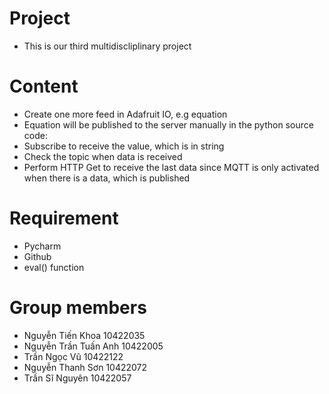# Project
- This is our third multidiscliplinary project 

# Content
- Create one more feed in Adafruit IO, e.g equation
- Equation will be published to the server manually in the python source code:
- Subscribe to receive the value, which is in string
- Check the topic when data is received
- Perform HTTP Get to receive the last data since MQTT is only activated when there is a data, which is published

# Requirement
- Pycharm
- Github
- eval() function

# Group members
- Nguyễn Tiến Khoa 10422035
- Nguyễn Trần Tuấn Anh 10422005
- Trần Ngọc Vũ 10422122
- Nguyễn Thanh Sơn 10422072
- Trần Sĩ Nguyên 10422057
